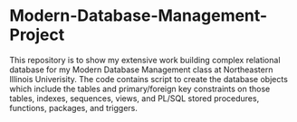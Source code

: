 # Modern-Database-Management-Project

This repository is to show my extensive work building complex relational database for my Modern Database Management class 
at Northeastern Illinois Univerisity.  The code contains script to create the database objects which include the tables and
primary/foreign key constraints on those tables, indexes, sequences, views, and PL/SQL stored procedures, functions, packages, 
and triggers.
